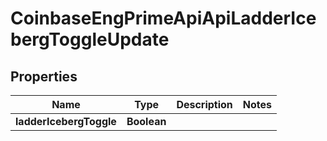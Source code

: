 
# CoinbaseEngPrimeApiApiLadderIcebergToggleUpdate

## Properties
Name | Type | Description | Notes
------------ | ------------- | ------------- | -------------
**ladderIcebergToggle** | **Boolean** |  | 



